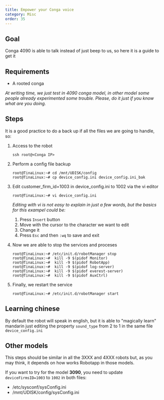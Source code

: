 ```yaml
---
title: Empower your Conga voice
category: Misc
order: 35
---
```

## Goal

Conga 4090 is able to talk instead of just beep to us, so here it is a guide to get it

## Requirements
- A rooted conga

_At writing time, we just test in 4090 conga model, in other model some people already experimented some trouble. Please, do it just if you know what are you doing._

## Steps

It is a good practice to do a back up if all the files we are going to handle, so:

1. Access to the robot
    ```
    ssh root@<Conga IP> 
    ```

2. Perform a config file backup
    ``` 
    root@TinaLinux:~# cd /mnt/UDISK/config
    root@TinaLinux:~# cp device_config.ini device_config.ini_bak
    ```

3. Edit customer_firm_id=1003 in device_config.ini to 1002 via the vi editor
    ```
    root@TinaLinux:~# vi device_config.ini
    ```
    _Editing with vi is not easy to explain in just a few words, but the basics for this exampel could be:_

    1. Press `Insert` button
    2. Move with the cursor to the character we want to edit
    3. Change it
    4. Press `Esc` and then `:wq` to save and exit
4. Now we are able to stop the services and proceses
    ```
    root@TinaLinux:~# /etc/init.d/robotManager stop
    root@TinaLinux:~#  kill -9 $(pidof Monitor)
    root@TinaLinux:~#  kill -9 $(pidof RobotApp)
    root@TinaLinux:~#  kill -9 $(pidof log-server)
    root@TinaLinux:~#  kill -9 $(pidof everest-server)
    root@TinaLinux:~#  kill -9 $(pidof AuxCtrl)
    ```
5. Finally, we restart  the service
    ```
    root@TinaLinux:~# /etc/init.d/robotManager start
    ```

## Learning chinese

By default the robot will speak in english, but it is able to "magically learn" mandarin just editing the property `sound_type` from 2 to 1 in the same file `device_config.ini`

## Other models
This steps should be similar in all the 3XXX and 4XXX robots but, as you may think, it depends on how works Robotapp in those models.

If you want to try for the model **3090**, you need to update `deviceFirmsID=1003` to `1002` in both files:
    
-  /etc/sysconf/sysConfig.ini
- /mnt/UDISK/config/sysConfig.ini